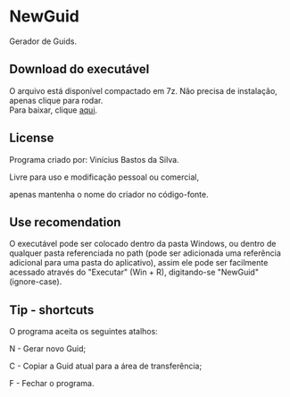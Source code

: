 # NewGuid
Gerador de Guids.

## Download do executável
O arquivo está disponível compactado em 7z. Não precisa de instalação, apenas clique para rodar.  
Para baixar, clique [aqui](https://mega.nz/#!WBNkDQYY!zXDcb68D4xxTfXIOAKjTCTnaIGoNGdXrPAn42mUgpjA).

## License
Programa criado por: Vinícius Bastos da Silva.

Livre para uso e modificação pessoal ou comercial,

apenas mantenha o nome do criador no código-fonte.
 
## Use recomendation
O executável pode ser colocado dentro da pasta Windows, ou dentro de qualquer pasta referenciada no path (pode ser adicionada uma referência adicional para uma pasta do aplicativo), assim ele pode ser facilmente acessado através do "Executar" (Win + R), digitando-se "NewGuid" (ignore-case).

## Tip - shortcuts
O programa aceita os seguintes atalhos:

N - Gerar novo Guid;

C - Copiar a Guid atual para a área de transferência;

F - Fechar o programa.
